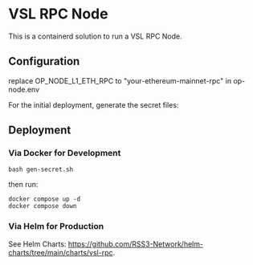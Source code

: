 # VSL RPC Node
This is a containerd solution to run a VSL RPC Node.

## Configuration
replace OP_NODE_L1_ETH_RPC to "your-ethereum-mainnet-rpc" in op-node.env


For the initial deployment, generate the secret files:

## Deployment

### Via Docker for Development
```shell
bash gen-secret.sh
```

then run:
```shell
docker compose up -d 
docker compose down
```
### Via Helm for Production

See Helm Charts: <https://github.com/RSS3-Network/helm-charts/tree/main/charts/vsl-rpc>.
